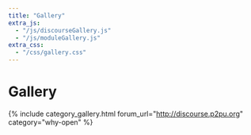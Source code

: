 ```yaml
---
title: "Gallery"
extra_js: 
  - "/js/discourseGallery.js"
  - "/js/moduleGallery.js"
extra_css:
  - "/css/gallery.css"
---
```

# Gallery

{% include category_gallery.html forum_url="http://discourse.p2pu.org" category="why-open" %}
